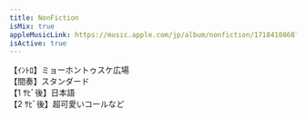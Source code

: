 ```yaml
---
title: NonFiction
isMix: true
appleMusicLink: https://music.apple.com/jp/album/nonfiction/1718410868?&i=1718410977
isActive: true
---
```


【ｲﾝﾄﾛ】ミョーホントゥスケ広場<br />
【間奏】スタンダード<br />
【1 ｻﾋﾞ後】日本語<br />
【2 ｻﾋﾞ後】超可愛いコールなど
